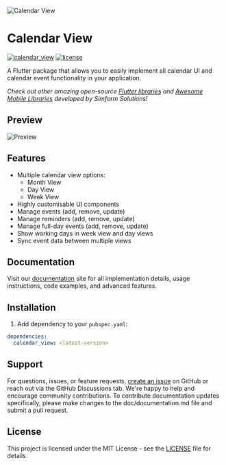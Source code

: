 ![Calendar View](https://raw.githubusercontent.com/SimformSolutionsPvtLtd/flutter_calendar_view/master/readme_assets/plugin_banner.png)

# Calendar View

[![calendar_view](https://img.shields.io/pub/v/calendar_view?label=calendar_view)](https://pub.dev/packages/calendar_view)
[![license](https://img.shields.io/badge/license-MIT-blue.svg)](https://github.com/SimformSolutionsPvtLtd/flutter_calendar_view/blob/main/LICENSE)


A Flutter package that allows you to easily implement all calendar UI and calendar event functionality in your application.

_Check out other amazing open-source [Flutter libraries](https://pub.dev/publishers/simform.com/packages) and [Awesome Mobile Libraries](https://github.com/SimformSolutionsPvtLtd/Awesome-Mobile-Libraries) developed by Simform Solutions!_

## Preview

![Preview](https://raw.githubusercontent.com/SimformSolutionsPvtLtd/flutter_calendar_view/master/readme_assets/demo.gif)

## Features

- Multiple calendar view options:
  - Month View
  - Day View
  - Week View
- Highly customisable UI components
- Manage events (add, remove, update)
- Manage reminders (add, remove, update)
- Manage full-day events (add, remove, update)
- Show working days in week view and day views
- Sync event data between multiple views

## Documentation

Visit our [documentation](https://simform-flutter-packages.web.app/calendarView) site for all implementation details, usage instructions, code examples, and advanced features.

## Installation

1. Add dependency to your `pubspec.yaml`:

```yaml
dependencies:
  calendar_view: <latest-version>
```

## Support

For questions, issues, or feature requests, [create an issue](https://github.com/SimformSolutionsPvtLtd/flutter_calendar_view/issues) on GitHub or reach out via the GitHub Discussions tab. We're happy to help and encourage community contributions.
To contribute documentation updates specifically, please make changes to the doc/documentation.md file and submit a pull request.

## License

This project is licensed under the MIT License - see the [LICENSE](https://simform-flutter-packages.web.app/calendarView/license) file for details.